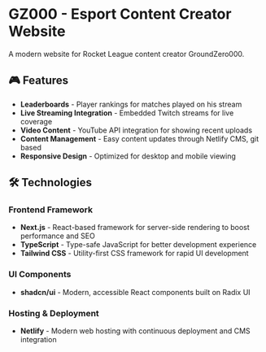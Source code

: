 # GZ000 - Esport Content Creator Website

A modern website for Rocket League content creator GroundZero000.

## 🎮 Features

- **Leaderboards** - Player rankings for matches played on his stream
- **Live Streaming Integration** - Embedded Twitch streams for live coverage
- **Video Content** - YouTube API integration for showing recent uploads
- **Content Management** - Easy content updates through Netlify CMS, git based
- **Responsive Design** - Optimized for desktop and mobile viewing

## 🛠️ Technologies

### Frontend Framework

- **Next.js** - React-based framework for server-side rendering to boost performance and SEO
- **TypeScript** - Type-safe JavaScript for better development experience
- **Tailwind CSS** - Utility-first CSS framework for rapid UI development

### UI Components

- **shadcn/ui** - Modern, accessible React components built on Radix UI

### Hosting & Deployment

- **Netlify** - Modern web hosting with continuous deployment and CMS integration
